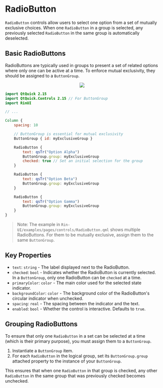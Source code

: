 # RadioButton

`RadioButton` controls allow users to select one option from a set of mutually exclusive choices. When one `RadioButton` in a group is selected, any previously selected `RadioButton` in the same group is automatically deselected.

## Basic RadioButtons

RadioButtons are typically used in groups to present a set of related options where only one can be active at a time. To enforce mutual exclusivity, they should be assigned to a `ButtonGroup`.

<div align="center">
  <img src="/assets/images/BasicInput/RadioButton/radiobutton-basic.png"> <!-- Placeholder: image path to be confirmed or created -->
</div>

```qml
import QtQuick 2.15
import QtQuick.Controls 2.15 // For ButtonGroup
import RinUI

// ...

Column {
    spacing: 10

    // ButtonGroup is essential for mutual exclusivity
    ButtonGroup { id: myExclusiveGroup }

    RadioButton {
        text: qsTr("Option Alpha")
        ButtonGroup.group: myExclusiveGroup
        checked: true // Set an initial selection for the group
    }

    RadioButton {
        text: qsTr("Option Beta")
        ButtonGroup.group: myExclusiveGroup
    }

    RadioButton {
        text: qsTr("Option Gamma")
        ButtonGroup.group: myExclusiveGroup
    }
}

```
> Note: The example in `Rin-UI/examples/pages/controls/RadioButton.qml` shows multiple RadioButtons. For them to be mutually exclusive, assign them to the same `ButtonGroup`.

## Key Properties

*   `text`: `string` - The label displayed next to the RadioButton.
*   `checked`: `bool` - Indicates whether the RadioButton is currently selected. In a `ButtonGroup`, only one RadioButton can be `checked` at a time.
*   `primaryColor`: `color` - The main color used for the selected state indicator.
*   `backgroundColor`: `color` - The background color of the RadioButton's circular indicator when unchecked.
*   `spacing`: `real` - The spacing between the indicator and the text.
*   `enabled`: `bool` - Whether the control is interactive. Defaults to `true`.

## Grouping RadioButtons

To ensure that only one `RadioButton` in a set can be selected at a time (which is their primary purpose), you must assign them to a `ButtonGroup`. 
1.  Instantiate a `ButtonGroup` item.
2.  For each `RadioButton` in the logical group, set its `ButtonGroup.group` attached property to the instance of your `ButtonGroup`.

This ensures that when one `RadioButton` in that group is checked, any other `RadioButton` in the same group that was previously checked becomes unchecked.
```
